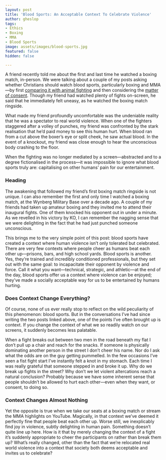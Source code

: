 ```yaml
---
layout: post
title: 'Blood Sports: An Acceptable Context To Celebrate Violence'
author: gheslop
tags:
- Ethics
- Boxing
- MMA
- Blood Sports
image: assets/images/blood-sports.jpg
featured: false
hidden: false

---
```

A friend recently told me about the first and last time he watched a boxing match, in-person. We were talking about a couple of my posts asking whether Christians should watch blood sports, particularly boxing and MMA—by first [comparing it with animal fighting](https://rekindle.co.za/content/2021-07-22-should-christians-watch-blood-sports "Should Christians Watch Blood Sports?") and then considering the [matter of consent](https://rekindle.co.za/content/2021-07-30-blood-sports "Blood Sports and Consent"). Though my friend had watched plenty of fights on-screen, he said that he immediately felt uneasy, as he watched the boxing match ringside.

What made my friend profoundly uncomfortable was the undeniable reality that he was a spectator to real world violence. When one of the fighters staggered after a volley of punches, my friend was confronted by the stark realisation that he’d paid money to see this human hurt. When blood ran from a cut above the boxer’s eye or split cheek, he saw actual blood. In the event of a knockout, my friend was close enough to hear the unconscious body crashing to the floor.

When the fighting was no longer mediated by a screen—abstracted and to a degree fictionalised in the process—it was impossible to ignore what blood sports truly are: capitalising on other humans’ pain for our entertainment.

### Heading

The awakening that followed my friend’s first boxing match ringside is not unique. I can also remember the first and only time I watched a boxing match, at the Wynberg Military Base over a decade ago. A couple of my friends had taken up amateur boxing and they invited me to attend their inaugural fights. One of them knocked his opponent out in under a minute. As we revelled in his victory by KO, I can remember the nagging sense that we were delighting in the fact that he had just punched someone unconscious.

This brings me to the very simple point of this post: blood sports have created a context where human violence isn’t only tolerated but celebrated. There are very few contexts where people cheer as humans beat each other up—prisons, bars, and high school yards. Blood sports is another. Yes, they’re trained and incredibly conditioned professionals, but they set out with the same goal: to incapacitate their opponent by violence and force. Call it what you want—technical, strategic, and athletic—at the end of the day, blood sports offer us a context where violence can be enjoyed; they’ve made a socially acceptable way for us to be entertained by humans hurting.

### Does Context Change Everything?

Of course, none of us ever really stop to reflect on the wild peculiarity of this phenomenon: blood sports. But in the conversations I’ve had since writing the two posts linked above, one of the points I’ve often brought up is context. If you change the context of what we so readily watch on our screens, it suddenly becomes less palatable.

When a fight breaks out between two men in the road beneath my flat I don’t pull up a chair and reach for the snacks. If someone is physically dominating another person in the street I don’t cheer his name. Nor do I ask what the odds are on the guy getting pummelled. In the few occasions I’ve seen a fist fight start I’ve instantly felt a knot in my stomach. Each time I was really grateful that someone stepped in and broke it up. Why do we break up fights in the street? Why don’t we let violent altercations reach a natural conclusion? Probably because we have some inherent sense that people shouldn’t be allowed to hurt each other—even when they want, or consent, to doing so.

### Context Changes Almost Nothing

Yet the opposite is true when we take our seats at a boxing match or stream the MMA highlights on YouTube. Magically, in that context we’ve deemed it perfectly fine that people beat each other up. Worse still, we inexplicably find joy in violence, subtly delighting in human pain. Something doesn’t quite line up here. How is it that by merely changing the context of a fight it’s suddenly appropriate to cheer the participants on rather than break them up? What’s really changed, other than the fact that we’re relocated real world violence into a context that society both deems acceptable and invites us to celebrate?
